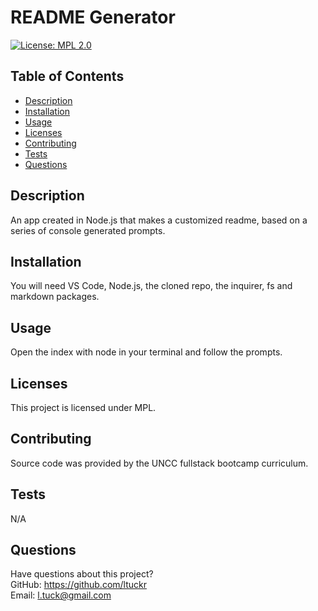 # README Generator

[![License: MPL 2.0](https://img.shields.io/badge/License-MPL_2.0-brightgreen.svg)](https://opensource.org/licenses/MPL-2.0)

## Table of Contents
* [Description](#description)
* [Installation](#installation)
* [Usage](#usage)
* [Licenses](#licenses)
* [Contributing](#contributing)
* [Tests](#tests)
* [Questions](#questions)


## Description
An app created in Node.js that makes a customized readme, based on a series of console generated prompts. 

## Installation
You will need VS Code, Node.js, the cloned repo, the inquirer, fs and markdown packages. 

## Usage
Open the index with node in your terminal and follow the prompts. 

## Licenses
This project is licensed under MPL.

## Contributing
Source code was provided by the UNCC fullstack bootcamp curriculum. 

## Tests
N/A

## Questions
Have questions about this project?  
GitHub: https://github.com/ltuckr  
Email: l.tuck@gmail.com


